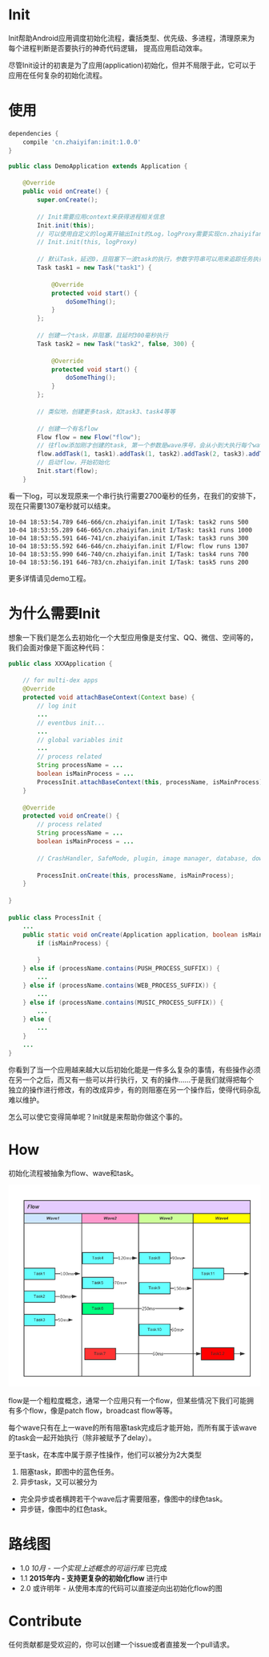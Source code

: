 # Init
Init帮助Android应用调度初始化流程，囊括类型、优先级、多进程，清理原来为每个进程判断是否要执行的神奇代码逻辑，
提高应用启动效率。

尽管Init设计的初衷是为了应用(application)初始化，但并不局限于此，它可以于应用在任何复杂的初始化流程。

# 使用

```gradle
dependencies {
    compile 'cn.zhaiyifan:init:1.0.0'
}
```

```java
public class DemoApplication extends Application {

    @Override
    public void onCreate() {
        super.onCreate();

        // Init需要应用context来获得进程相关信息
        Init.init(this);
        // 可以使用自定义的log离开输出Init的Log，logProxy需要实现cn.zhaiyifan.appinit.ILog接口
        // Init.init(this, logProxy)
        
        // 默认Task，延迟0，且阻塞下一波task的执行，参数字符串可以用来追踪任务执行状态
        Task task1 = new Task("task1") {

            @Override
            protected void start() {
                doSomeThing();
            }
        };
        
        // 创建一个task，非阻塞，且延时300毫秒执行
        Task task2 = new Task("task2", false, 300) {

            @Override
            protected void start() {
                doSomeThing();
            }
        };

        // 类似地，创建更多task，如task3、task4等等
        
        // 创建一个有名flow
        Flow flow = new Flow("flow");
        // 往flow添加刚才创建的task, 第一个参数是wave序号，会从小到大执行每个wave的task
        flow.addTask(1, task1).addTask(1, task2).addTask(2, task3).addTask(2, task4);
        // 启动flow，开始初始化
        Init.start(flow);
    }
```

看一下log，可以发现原来一个串行执行需要2700毫秒的任务，在我们的安排下，现在只需要1307毫秒就可以结束。
```log
10-04 18:53:54.789 646-666/cn.zhaiyifan.init I/Task: task2 runs 500
10-04 18:53:55.289 646-665/cn.zhaiyifan.init I/Task: task1 runs 1000
10-04 18:53:55.591 646-741/cn.zhaiyifan.init I/Task: task3 runs 300
10-04 18:53:55.592 646-646/cn.zhaiyifan.init I/Flow: flow runs 1307
10-04 18:53:55.990 646-740/cn.zhaiyifan.init I/Task: task4 runs 700
10-04 18:53:56.191 646-783/cn.zhaiyifan.init I/Task: task5 runs 200
```

更多详情请见demo工程。

# 为什么需要Init
想象一下我们是怎么去初始化一个大型应用像是支付宝、QQ、微信、空间等的，我们会面对像是下面这种代码：

```java
public class XXXApplication {

    // for multi-dex apps
    @Override
    protected void attachBaseContext(Context base) {
        // log init
        ...
        // eventbus init...
        ...
        // global variables init
        ...
        // process related
        String processName = ...
        boolean isMainProcess = ...
        ProcessInit.attachBaseContext(this, processName, isMainProcess);
    }

    @Override
    protected void onCreate() {
        // process related
        String processName = ...
        boolean isMainProcess = ...

        // CrashHandler, SafeMode, plugin, image manager, database, download, update, etc init

        ProcessInit.onCreate(this, processName, isMainProcess);
    }

}

public class ProcessInit {
    ...
    public static void onCreate(Application application, boolean isMainProcess, String processName) {
        if (isMainProcess) {

        }
    } else if (processName.contains(PUSH_PROCESS_SUFFIX)) {
        ...
    } else if (processName.contains(WEB_PROCESS_SUFFIX)) {
        ...
    } else if (processName.contains(MUSIC_PROCESS_SUFFIX)) {
        ...
    } else {
        ...
    }
    ...
}
```

你看到了当一个应用越来越大以后初始化能是一件多么复杂的事情，有些操作必须在另一个之后，而又有一些可以并行执行，又
有的操作......于是我们就得把每个独立的操作进行修改，有的改成异步，有的则阻塞在另一个操作后，使得代码杂乱难以维护。

怎么可以使它变得简单呢？Init就是来帮助你做这个事的。

# How

初始化流程被抽象为flow、wave和task。

![flow](art/flow.png "how it works")

flow是一个粗粒度概念，通常一个应用只有一个flow，但某些情况下我们可能拥有多个flow，像是patch flow，broadcast 
flow等等。

每个wave只有在上一wave的所有阻塞task完成后才能开始，而所有属于该wave的task会一起开始执行（除非被赋予了delay）。

至于task，在本库中属于原子性操作，他们可以被分为2大类型
 1. 阻塞task，即图中的蓝色任务。
 2. 异步task，又可以被分为
- 完全异步或者横跨若干个wave后才需要阻塞，像图中的绿色task。
- 异步链，像图中的红色task。

# 路线图
- 1.0 *10月 - 一个实现上述概念的可运行库* 已完成
- 1.1 **2015年内 - 支持更复杂的初始化flow** 进行中
- 2.0 或许明年 - 从使用本库的代码可以直接逆向出初始化flow的图

# Contribute
任何贡献都是受欢迎的，你可以创建一个issue或者直接发一个pull请求。